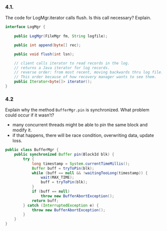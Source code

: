 

### 4.1. 

The code for LogMgr.iterator calls flush. Is this call necessary? Explain.

```java
interface LogMgr {
    
    public LogMgr(FileMgr fm, String logfile);

    public int append(byte[] rec);

    public void flush(int lsn);

    // client calls iterator to read records in the log.
    // returns a Java iterator for log records.
    // reverse order: from most recent, moving backwards thru log file.
    // This order because of how recovery manager wants to see them.
    public Iterator<byte[]> iterator();
}
```

### 4.2

Explain why the method `BufferMgr.pin` is synchronized. What problem could occur if it wasn’t?
- many concurrent threads might be able to pin the same block and modify it.
- if that happens, there will be race condition, overwriting data, update loss.

```java
public class BufferMgr {
    public synchronized Buffer pin(BlockId blk) {
        try {
            long timestamp = System.currentTimeMillis();
            Buffer buff = tryToPin(blk);
            while (buff == null && !waitingTooLong(timestamp)) {
                wait(MAX_TIME);
                buff = tryToPin(blk);
            }
            if (buff == null)
                throw new BufferAbortException();
            return buff;
        } catch (InterruptedException e) {
            throw new BufferAbortException();
        }
    }
}
```